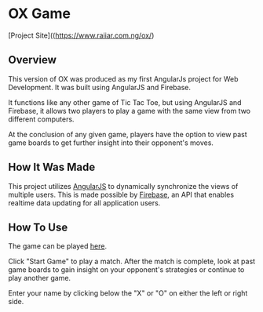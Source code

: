 # OX Game

[Project Site]((https://www.raiiar.com.ng/ox/)

## Overview

This version of OX was produced as my first AngularJs project for Web Development. It was built using AngularJS and Firebase.

It functions like any other game of Tic Tac Toe, but using AngularJS and Firebase, it allows two players to play a game with the same view from two different computers.

At the conclusion of any given game, players have the option to view past game boards to get further insight into their opponent's moves.

## How It Was Made

This project utilizes [AngularJS](https://angularjs.org/) to dynamically synchronize the views of multiple users. This is made possible by [Firebase](https://www.firebase.com/), an API that enables realtime data updating for all application users.

## How To Use

The game can be played [here](https://www.raiiar.com.ng/ox/).

Click "Start Game" to play a match. After the match is complete, look at past game boards to gain insight on your opponent's strategies or continue to play another game.

Enter your name by clicking below the "X" or "O" on either the left or right side.
